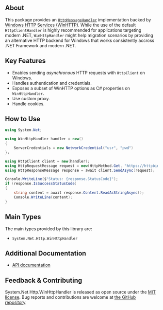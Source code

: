 ## About

This package provides an [`HttpMessageHandler`](https://learn.microsoft.com/en-us/dotnet/api/system.net.http.httpmessagehandler) implementation backed by [Windows HTTP Services (WinHTTP)](https://learn.microsoft.com/en-us/windows/win32/winhttp/winhttp-start-page).
While the use of the default `HttpClientHandler` is highly recommended for applications targeting modern .NET, `WinHttpHandler` might help migration scenarios by providing an alternative HTTP backend for Windows that works consistently accross .NET Framework and modern .NET.

## Key Features

* Enables sending *asynchronous* HTTP requests with `HttpClient` on Windows.
* Handles authentication and credentials.
* Exposes a subset of WinHTTP options as C# properties on `WinHttpHandler`.
* Use custom proxy.
* Handle cookies.

## How to Use

```C#
using System.Net;

using WinHttpHandler handler = new()
{
    ServerCredentials = new NetworkCredential("usr", "pwd")
};

using HttpClient client = new(handler);
using HttpRequestMessage request = new(HttpMethod.Get, "https://httpbin.org/basic-auth/usr/pwd");
using HttpResponseMessage response = await client.SendAsync(request);

Console.WriteLine($"Status: {response.StatusCode}");
if (response.IsSuccessStatusCode)
{
    string content = await response.Content.ReadAsStringAsync();
    Console.WriteLine(content);
}
```

## Main Types

The main types provided by this library are:

* `System.Net.Http.WinHttpHandler`

## Additional Documentation

* [API documentation](https://learn.microsoft.com/en-us/dotnet/api/system.net.http.winhttphandler)

## Feedback & Contributing

System.Net.Http.WinHttpHandler is released as open source under the [MIT license](https://licenses.nuget.org/MIT). Bug reports and contributions are welcome at [the GitHub repository](https://github.com/dotnet/runtime).
